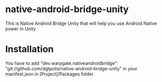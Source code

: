 # native-android-bridge-unity
This is Native Android Bridge Unity that will help you use Android Native power in Unity

# Installation
You have to add "dev.warpgate.nativeandroidbridge": "git://github.com/dgtpolis/native-android-bridge-unity" in your manifest.json in [Project]/Packages folder.
